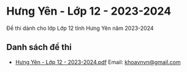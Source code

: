 # Hưng Yên - Lớp 12 - 2023-2024

Đề thi dành cho lớp Lớp 12 tỉnh Hưng Yên năm 2023-2024

## Danh sách đề thi

- [Hưng Yên - Lớp 12 - 2023-2024.pdf](Hưng%20Yên%20-%20Lớp%2012%20-%202023-2024.pdf)
Email: khoavnvn@gmail.com

